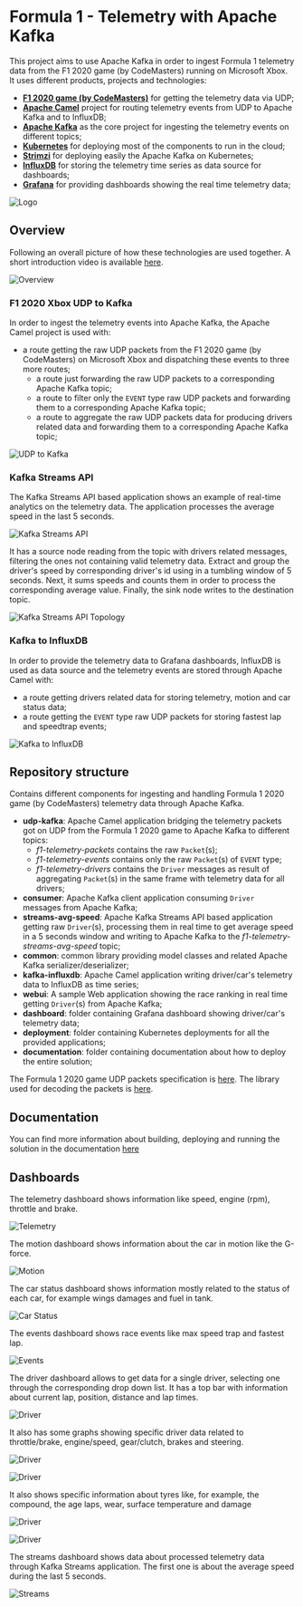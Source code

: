# Formula 1 - Telemetry with Apache Kafka

This project aims to use Apache Kafka in order to ingest Formula 1 telemetry data from the F1 2020 game (by CodeMasters) running on Microsoft Xbox.
It uses different products, projects and technologies:

* **[F1 2020 game (by CodeMasters)](https://www.codemasters.com/game/f1-2020/)** for getting the telemetry data via UDP;
* **[Apache Camel](https://camel.apache.org/)** project for routing telemetry events from UDP to Apache Kafka and to InfluxDB;
* **[Apache Kafka](https://kafka.apache.org/)** as the core project for ingesting the telemetry events on different topics;
* **[Kubernetes](https://kubernetes.io/)** for deploying most of the components to run in the cloud;
* **[Strimzi](https://strimzi.io/)** for deploying easily the Apache Kafka on Kubernetes;
* **[InfluxDB](https://www.influxdata.com/)** for storing the telemetry time series as data source for dashboards;
* **[Grafana](https://grafana.com/)** for providing dashboards showing the real time telemetry data;  

![Logo](./images/f1-telemetry-kafka-logo.png)

## Overview

Following an overall picture of how these technologies are used together.
A short introduction video is available [here](https://youtu.be/Re9LOAYZi2A). 

![Overview](./images/overview.png)

### F1 2020 Xbox UDP to Kafka

In order to ingest the telemetry events into Apache Kafka, the Apache Camel project is used with:

* a route getting the raw UDP packets from the F1 2020 game (by CodeMasters) on Microsoft Xbox and dispatching these events to three more routes;
    * a route just forwarding the raw UDP packets to a corresponding Apache Kafka topic;
    * a route to filter only the `EVENT` type raw UDP packets and forwarding them to a corresponding Apache Kafka topic;
    * a route to aggregate the raw UDP packets data for producing drivers related data and forwarding them to a corresponding Apache Kafka topic;

![UDP to Kafka](./images/f1-telemetry-udp-kafka.png)

### Kafka Streams API

The Kafka Streams API based application shows an example of real-time analytics on the telemetry data.
The application processes the average speed in the last 5 seconds.

![Kafka Streams API](./images/f1-telemetry-streams-avg-speed.png)

It has a source node reading from the topic with drivers related messages, filtering the ones not containing valid telemetry data.
Extract and group the driver's speed by corresponding driver's id using in a tumbling window of 5 seconds.
Next, it sums speeds and counts them in order to process the corresponding average value.
Finally, the sink node writes to the destination topic.

![Kafka Streams API Topology](./images/f1-telemetry-streams-avg-speed-topology.png)

### Kafka to InfluxDB

In order to provide the telemetry data to Grafana dashboards, InfluxDB is used as data source and the telemetry events are stored through Apache Camel with:

* a route getting drivers related data for storing telemetry, motion and car status data;
* a route getting the `EVENT` type raw UDP packets for storing fastest lap and speedtrap events;

![Kafka to InfluxDB](./images/f1-telemetry-kafka-influxdb.png)

## Repository structure

Contains different components for ingesting and handling Formula 1 2020 game (by CodeMasters) telemetry data through Apache Kafka.

* **udp-kafka**: Apache Camel application bridging the telemetry packets got on UDP from the Formula 1 2020 game to Apache Kafka to different topics:
    * _f1-telemetry-packets_ contains the raw `Packet`(s);
    * _f1-telemetry-events_ contains only the raw `Packet`(s) of `EVENT` type;
    * _f1-telemetry-drivers_ contains the `Driver` messages as result of aggregating `Packet`(s) in the same frame with telemetry data for all drivers;
* **consumer**: Apache Kafka client application consuming `Driver` messages from Apache Kafka;
* **streams-avg-speed**: Apache Kafka Streams API based application getting raw `Driver`(s), processing them in real time to get average speed in a 5 seconds window and writing to Apache Kafka to the _f1-telemetry-streams-avg-speed_ topic; 
* **common**: common library providing model classes and related Apache Kafka serializer/deserializer;
* **kafka-influxdb**: Apache Camel application writing driver/car's telemetry data  to InfluxDB as time series; 
* **webui**: A sample Web application showing the race ranking in real time getting `Driver`(s) from Apache Kafka;
* **dashboard**: folder containing Grafana dashboard showing driver/car's telemetry data;
* **deployment**: folder containing Kubernetes deployments for all the provided applications;
* **documentation**: folder containing documentation about how to deploy the entire solution;

The Formula 1 2020 game UDP packets specification is [here](https://forums.codemasters.com/topic/50942-f1-2020-udp-specification/).
The library used for decoding the packets is [here](https://github.com/ppatierno/formula1-telemetry).

## Documentation

You can find more information about building, deploying and running the solution in the documentation [here](documentation/README.md)

## Dashboards

The telemetry dashboard shows information like speed, engine (rpm), throttle and brake.

![Telemetry](./images/01-telemetry.png)

The motion dashboard shows information about the car in motion like the G-force.

![Motion](./images/02-motion.png)

The car status dashboard shows information mostly related to the status of each car, for example wings damages and fuel in tank.

![Car Status](./images/03-carstatus.png)

The events dashboard shows race events like max speed trap and fastest lap.

![Events](./images/04-events.png)

The driver dashboard allows to get data for a single driver, selecting one through the corresponding drop down list. 
It has a top bar with information about current lap, position, distance and lap times.

![Driver](./images/05-drivers.png)

It also has some graphs showing specific driver data related to throttle/brake, engine/speed, gear/clutch, brakes and steering.

![Driver](./images/06-drivers.png)

![Driver](./images/07-drivers.png)

It also shows specific information about tyres like, for example, the compound, the age laps, wear, surface temperature and damage

![Driver](images/08-drivers.png)

![Driver](images/09-drivers.png)

The streams dashboard shows data about processed telemetry data through Kafka Streams application.
The first one is about the average speed during the last 5 seconds.

![Streams](images/10-streams.png)